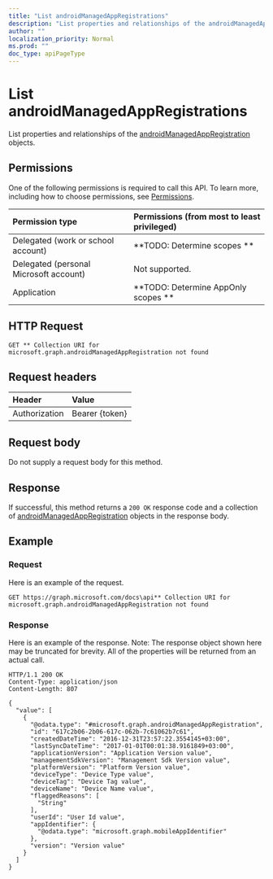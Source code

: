```yaml
---
title: "List androidManagedAppRegistrations"
description: "List properties and relationships of the androidManagedAppRegistration objects."
author: ""
localization_priority: Normal
ms.prod: ""
doc_type: apiPageType
---
```


# List androidManagedAppRegistrations

List properties and relationships of the [androidManagedAppRegistration](../resources/androidmanagedappregistration.md) objects.

## Permissions
One of the following permissions is required to call this API. To learn more, including how to choose permissions, see [Permissions](/concepts/permissions-reference.md).

|Permission type|Permissions (from most to least privileged)|
|:---|:---|
|Delegated (work or school account)|**TODO: Determine scopes **|
|Delegated (personal Microsoft account)|Not supported.|
|Application|**TODO: Determine AppOnly scopes **|

## HTTP Request
<!-- {
  "blockType": "ignored"
}
-->
``` http
GET ** Collection URI for microsoft.graph.androidManagedAppRegistration not found
```

## Request headers
|Header|Value|
|:---|:---|
|Authorization|Bearer {token}|

## Request body
Do not supply a request body for this method.

## Response
If successful, this method returns a `200 OK` response code and a collection of [androidManagedAppRegistration](../resources/androidmanagedappregistration.md) objects in the response body.

## Example

### Request
Here is an example of the request.
<!-- {
  "blockType": "request",
  "name": "get_androidmanagedappregistration"
}
-->
``` http
GET https://graph.microsoft.com/docs\api** Collection URI for microsoft.graph.androidManagedAppRegistration not found
```

### Response
Here is an example of the response. Note: The response object shown here may be truncated for brevity. All of the properties will be returned from an actual call.
<!-- {
  "blockType": "response",
  "truncated": true,
  "@odata.type": "collection(microsoft.graph.androidmanagedappregistration)"
}
-->
``` http
HTTP/1.1 200 OK
Content-Type: application/json
Content-Length: 807

{
  "value": [
    {
      "@odata.type": "#microsoft.graph.androidManagedAppRegistration",
      "id": "617c2b06-2b06-617c-062b-7c61062b7c61",
      "createdDateTime": "2016-12-31T23:57:22.3554145+03:00",
      "lastSyncDateTime": "2017-01-01T00:01:38.9161849+03:00",
      "applicationVersion": "Application Version value",
      "managementSdkVersion": "Management Sdk Version value",
      "platformVersion": "Platform Version value",
      "deviceType": "Device Type value",
      "deviceTag": "Device Tag value",
      "deviceName": "Device Name value",
      "flaggedReasons": [
        "String"
      ],
      "userId": "User Id value",
      "appIdentifier": {
        "@odata.type": "microsoft.graph.mobileAppIdentifier"
      },
      "version": "Version value"
    }
  ]
}
```

